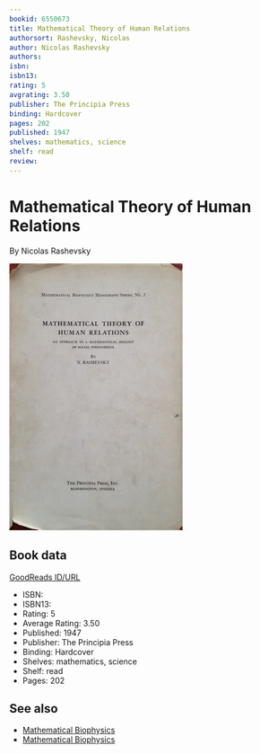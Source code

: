 ```yaml
---
bookid: 6550673
title: Mathematical Theory of Human Relations
authorsort: Rashevsky, Nicolas
author: Nicolas Rashevsky
authors: 
isbn: 
isbn13: 
rating: 5
avgrating: 3.50
publisher: The Principia Press
binding: Hardcover
pages: 202
published: 1947
shelves: mathematics, science
shelf: read
review: 
---
```


# Mathematical Theory of Human Relations

By Nicolas Rashevsky

![](../../assets/bookcovers/1366057537l/6550673.jpg)

## Book data

[GoodReads ID/URL](https://www.goodreads.com/book/show/6550673)

- ISBN: 
- ISBN13: 
- Rating: 5
- Average Rating: 3.50
- Published: 1947
- Publisher: The Principia Press
- Binding: Hardcover
- Shelves: mathematics, science
- Shelf: read
- Pages: 202


## See also

- [Mathematical Biophysics](Mathematical_Biophysics-_Physico-Mathematical_Foundations_of_Biology.md)
- [Mathematical Biophysics](Mathematical_Biophysics-_V_1.md)
